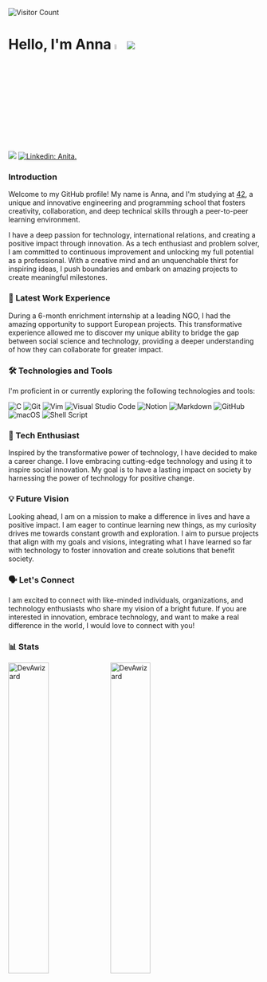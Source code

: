 ![Visitor Count](https://profile-counter.glitch.me/DevAwizard/count.svg)


# Hello, I'm Anna <img src="https://media.giphy.com/media/hvRJCLFzcasrR4ia7z/giphy.gif" width="5%"><img src="https://img.shields.io/badge/42-%23000000.svg?&style=for-the-badge&logo=42&logoColor=white" />

[![](https://img.shields.io/badge/-@DevAwizard-%23181717?style=flat-square&logo=github)](https://github.com/DevAwizard)
[![Linkedin: Anita.](https://img.shields.io/badge/-Anita-blue?style=flat-square&logo=Linkedin&logoColor=white&link=https://www.linkedin.com/in/thaianebraga/)](https://es.linkedin.com/in/anna-w-3902b510a)


### Introduction

Welcome to my GitHub profile! My name is Anna, and I'm studying at [42](https://www.42network.org/), a unique and innovative engineering and programming school that fosters creativity, collaboration, and deep technical skills through a peer-to-peer learning environment. 

I have a deep passion for technology, international relations, and creating a positive impact through innovation. As a tech enthusiast and problem solver, I am committed to continuous improvement and unlocking my full potential as a professional. With a creative mind and an unquenchable thirst for inspiring ideas, I push boundaries and embark on amazing projects to create meaningful milestones.

### 💼 Latest Work Experience

During a 6-month enrichment internship at a leading NGO, I had the amazing opportunity to support European projects. This transformative experience allowed me to discover my unique ability to bridge the gap between social science and technology, providing a deeper understanding of how they can collaborate for greater impact.

### 🛠️ Technologies and Tools

I'm proficient in or currently exploring the following technologies and tools:

![C](https://img.shields.io/badge/C-%2300599C.svg?style=for-the-badge&logo=c&logoColor=white)
![Git](https://img.shields.io/badge/Git-%23F05033.svg?style=for-the-badge&logo=git&logoColor=white)
![Vim](https://img.shields.io/badge/Vim-%2311AB00.svg?style=for-the-badge&logo=vim&logoColor=white)
![Visual Studio Code](https://img.shields.io/badge/Visual_Studio_Code-0078d7.svg?style=for-the-badge&logo=visual-studio-code&logoColor=white)
![Notion](https://img.shields.io/badge/Notion-%23000000.svg?style=for-the-badge&logo=notion&logoColor=white)
![Markdown](https://img.shields.io/badge/Markdown-%23000000.svg?style=for-the-badge&logo=markdown&logoColor=white)
![GitHub](https://img.shields.io/badge/GitHub-%23121011.svg?style=for-the-badge&logo=github&logoColor=white)
![macOS](https://img.shields.io/badge/macOS-000000?style=for-the-badge&logo=macos&logoColor=F0F0F0)
![Shell Script](https://img.shields.io/badge/Shell_Script-%23121011.svg?style=for-the-badge&logo=gnu-bash&logoColor=white)

### 🚀 Tech Enthusiast

Inspired by the transformative power of technology, I have decided to make a career change. I love embracing cutting-edge technology and using it to inspire social innovation. My goal is to have a lasting impact on society by harnessing the power of technology for positive change.

### 💡 Future Vision

Looking ahead, I am on a mission to make a difference in lives and have a positive impact. I am eager to continue learning new things, as my curiosity drives me towards constant growth and exploration. I aim to pursue projects that align with my goals and visions, integrating what I have learned so far with technology to foster innovation and create solutions that benefit society.

### 🗣️ Let's Connect

I am excited to connect with like-minded individuals, organizations, and technology enthusiasts who share my vision of a bright future. If you are interested in innovation, embrace technology, and want to make a real difference in the world, I would love to connect with you!


### 📊 Stats

<img align="left" src="https://github-readme-stats.vercel.app/api/top-langs?username=DevAwizard&show_icons=true&locale=en&layout=compact&theme=dark" alt="DevAwizard" width="40%" />
<img align="left" src="https://github-readme-stats.vercel.app/api?username=DevAwizard&show_icons=true&locale=en&theme=dark" alt="DevAwizard" width="40%" />



